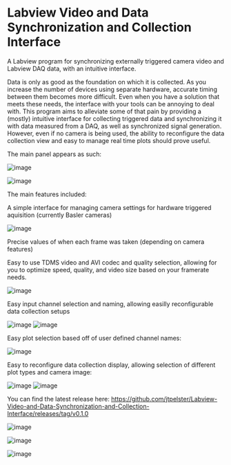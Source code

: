 # Labview Video and Data Synchronization and Collection Interface
 A Labview program for synchronizing externally triggered camera video and Labview DAQ data, with an intuitive interface.

Data is only as good as the foundation on which it is collected. As you increase the number of devices using separate hardware, accurate timing between them becomes more difficult. Even when you have a solution that meets these needs, the interface with your tools can be annoying to deal with.
This program aims to alleviate some of that pain by providing a (mostly) intuitive interface for collecting triggered data and synchronizing it with data measured from a DAQ, as well as synchronized signal generation. However, even if no camera is being used, the ability to reconfigure the data collection view and easy to manage real time plots should prove useful.

The main panel appears as such:

![image](https://github.com/user-attachments/assets/822715f3-c331-4e29-86d1-0a4a7101aaed)

![image](https://github.com/user-attachments/assets/48880461-c949-497a-ac45-b2ac143f1940)

The main features included:

A simple interface for managing camera settings for hardware triggered aquisition (currently Basler cameras)

![image](https://github.com/user-attachments/assets/3aeb43e1-d9ca-4d37-b13c-4da24d26c2d6)

Precise values of when each frame was taken (depending on camera features)

Easy to use TDMS video and AVI codec and quality selection, allowing for you to optimize speed, quality, and video size based on your framerate needs.

![image](https://github.com/user-attachments/assets/64af5686-3468-44b7-8aaa-addb125f1ade)

Easy input channel selection and naming, allowing easilly reconfigurable data collection setups

![image](https://github.com/user-attachments/assets/27b0d607-b1bb-4362-a7be-e43b7f0aac09)
![image](https://github.com/user-attachments/assets/532eed69-605e-4576-a903-28a61c46638d)

Easy plot selection based off of user defined channel names:

![image](https://github.com/user-attachments/assets/348a5ae8-e837-454b-8e36-5aba52fe30fc)

Easy to reconfigure data collection display, allowing selection of different plot types and camera image:

![image](https://github.com/user-attachments/assets/fd740f95-3645-4dd4-9dd7-9356667f0ef8)
![image](https://github.com/user-attachments/assets/da49e2c9-1528-4857-84b0-a9e3d69e9c18)



You can find the latest release here:
https://github.com/jtpelster/Labview-Video-and-Data-Synchronization-and-Collection-Interface/releases/tag/v0.1.0

![image](https://github.com/user-attachments/assets/73e00abd-3706-4547-8195-26ff0fec388d)

![image](https://github.com/user-attachments/assets/fe51466b-5fbf-4077-97e9-71e2f18d01c5)



![image](https://github.com/user-attachments/assets/340b19e1-57a8-47a0-a35f-3896e0306d5d)
